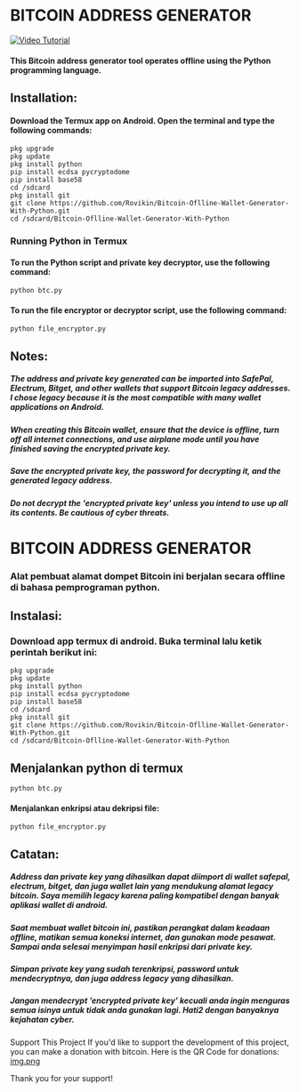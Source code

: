 # BITCOIN ADDRESS GENERATOR

[![Video Tutorial](https://img.youtube.com/vi/a8gCo0Ajcvo/maxresdefault.jpg)](https://youtu.be/a8gCo0Ajcvo?si=q3zYEp-OkPLvXXXM)

#### This Bitcoin address generator tool operates offline using the Python programming language.

## Installation:

#### Download the Termux app on Android. Open the terminal and type the following commands:

```
pkg upgrade
pkg update
pkg install python
pip install ecdsa pycryptodome
pip install base58
cd /sdcard
pkg install git
git clone https://github.com/Rovikin/Bitcoin-Oflline-Wallet-Generator-With-Python.git
cd /sdcard/Bitcoin-Oflline-Wallet-Generator-With-Python
```
### Running Python in Termux

#### To run the Python script and private key decryptor, use the following command:

```
python btc.py
```

#### To run the file encryptor or decryptor script, use the following command:

```
python file_encryptor.py
```

## Notes:

##### The address and private key generated can be imported into SafePal, Electrum, Bitget, and other wallets that support Bitcoin legacy addresses. I chose legacy because it is the most compatible with many wallet applications on Android.

##### When creating this Bitcoin wallet, ensure that the device is offline, turn off all internet connections, and use airplane mode until you have finished saving the encrypted private key.

##### Save the encrypted private key, the password for decrypting it, and the generated legacy address.

##### Do not decrypt the 'encrypted private key' unless you intend to use up all its contents. Be cautious of cyber threats.



# BITCOIN ADDRESS GENERATOR

### Alat pembuat alamat dompet Bitcoin ini berjalan secara offline di bahasa pemprograman python.

## Instalasi:

### Download app termux di android. Buka terminal lalu ketik perintah berikut ini:

```
pkg upgrade
pkg update
pkg install python
pip install ecdsa pycryptodome
pip install base58
cd /sdcard
pkg install git
git clone https://github.com/Rovikin/Bitcoin-Oflline-Wallet-Generator-With-Python.git
cd /sdcard/Bitcoin-Oflline-Wallet-Generator-With-Python
```

## Menjalankan python di termux

```
python btc.py
```
#### Menjalankan enkripsi atau dekripsi file:

```
python file_encryptor.py
```

## Catatan:

##### Address dan private key yang dihasilkan dapat diimport di wallet safepal, electrum, bitget, dan juga wallet lain yang mendukung alamat legacy bitcoin. Saya memilih legacy karena paling kompatibel dengan banyak aplikasi wallet di android.

##### Saat membuat wallet bitcoin ini, pastikan perangkat dalam keadaan offline, matikan semua koneksi internet, dan gunakan mode pesawat. Sampai anda selesai menyimpan hasil enkripsi dari private key.

##### Simpan private key yang sudah terenkripsi, password untuk mendecryptnya, dan juga address legacy yang dihasilkan.

##### Jangan mendecrypt 'encrypted private key' kecuali anda ingin menguras semua isinya untuk tidak anda gunakan lagi. Hati2 dengan banyaknya kejahatan cyber.

Support This Project
If you'd like to support the development of this project, you can make a donation with bitcoin. Here is the QR Code for donations:
[img.png](https://github.com/Rovikin/Bitcoin-Oflline-Wallet-Generator-With-Python/blob/main/img.png)

Thank you for your support!
